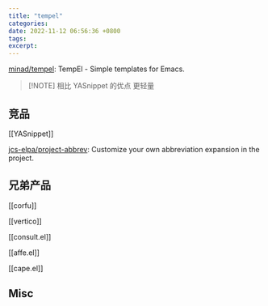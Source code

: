 ```yaml
---
title: "tempel"
categories: 
date: 2022-11-12 06:56:36 +0800
tags: 
excerpt: 
---
```




[minad/tempel](https://github.com/minad/tempel): TempEl - Simple templates for Emacs.


> [!NOTE] 相比 YASnippet 的优点
> 更轻量



## 竞品

[[YASnippet]]

[jcs-elpa/project-abbrev](https://github.com/jcs-elpa/project-abbrev): Customize your own abbreviation expansion in the project.



## 兄弟产品

[[corfu]]

[[vertico]]

[[consult.el]]

[[affe.el]]

[[cape.el]]


## Misc



